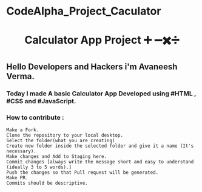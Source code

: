 # CodeAlpha_Project_Caculator
<h1 align="center">Calculator App Project ➕ ➖✖️➗</h1>

## Hello Developers and Hackers i'm Avaneesh Verma.
### Today I made A basic Calculator App Developed using #HTML , #CSS and #JavaScript.

### How to contribute :

    Make a Fork.
    Clone the repository to your local desktop.
    Select the folder(what you are creating)
    Create new folder inside the selected folder and give it a name (It's necessary).
    Make changes and Add to Staging here.
    Commit changes [always write the message short and easy to understand (ideally 3 to 5 words).]
    Push the changes so that Pull request will be generated.
    Make PR.
    Commits should be descriptive.
